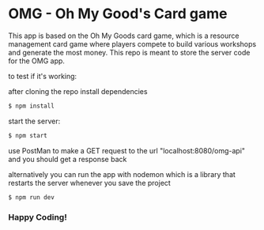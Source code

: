 # OMG - Oh My Good's Card game

This app is based on the Oh My Goods card game, which is a resource management card game where players compete to build various workshops and generate the most money.
This repo is meant to store the server code for the OMG app.

to test if it's working:

after cloning the repo install dependencies

```sh
$ npm install
```

start the server:

```sh
$ npm start
```

use PostMan to make a GET request to the url "localhost:8080/omg-api" and you should get a response back

alternatively you can run the app with nodemon which is a library that restarts the server whenever you save the project

```sh
$ npm run dev
```

### Happy Coding!
